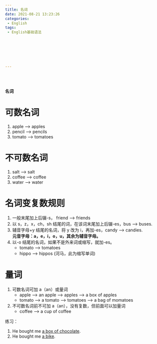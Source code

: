 ```yaml
---
title: 名词
date: 2021-08-21 13:23:26
categories:
 - English
tags:
 - English基础语法







---
```


<br>
<br>



**名词**

# 可数名词

1. apple --> apples
2. pencil --> pencils
3. tomato --> tomatoes

# 不可数名词

1. salt --> salt
2. coffee --> coffee
3. water --> water

# 名词变复数规则

1. 一般末尾加上后辍-s， friend --> friends
2. 以 s，z，x，ch，sh 结尾的词，在该词末尾加上后辍-es，bus --> buses.
3. 辅音字母+y 结尾的名词，将 y 改为 i，再加-es，candy --> candies.  
    **元音字母：a，e，i，o，u，其余为辅音字母。**
4. 以-o 结尾的名词，如果不是外来词或缩写，就加-es。
    * tomato --> tomatoes
    * hippo --> hippos (河马，此为缩写单词)

# 量词

1. 可数名词可加 a（an）或量词
    * apple --> an apple --> apples --> a box of apples
    * tomato --> a tomato --> tomatoes --> a bag of momatoes
2. 不可数名词前不可加 a（an），没有复数，但前面可以加量词
    * coffee --> a cup of coffee

练习：

1. He bought me <u>a box of chocolate</u>.
2. He bought me <u>a bike</u>.